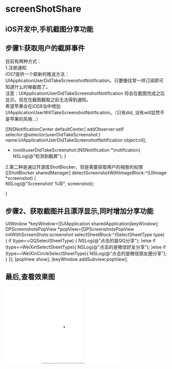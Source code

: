 # screenShotShare

iOS开发中,手机截图分享功能</br>
---------------------------------

步骤1:获取用户的截屏事件</br>
---------------------------------

目前有两种方式：</br>
1.注册通知  
iOS7提供一个崭新的推送方法：UIApplicationUserDidTakeScreenshotNotification。只要像往常一样订阅即可知道什么时候截图了。</br>
注意：UIApplicationUserDidTakeScreenshotNotification 将会在截图完成之后显示。现在在截图截取之前无法得到通知。</br>
希望苹果会在iOS8当中增加 UIApplicationUserWillTakeScreenshotNotification。（只有did, 没有will显然不是苹果的风格...）</br>


[[NSNotificationCenter defaultCenter] addObserver:self</br>
selector:@selector(userDidTakeScreenshot:)</br>
name:UIApplicationUserDidTakeScreenshotNotification object:nil];</br>

- (void)userDidTakeScreenshot:(NSNotification *)notification{
NSLog(@"检测到截屏");
}

2.第二种是通过开源库ShotBlocker，但是需要获取用户的相册的权限</br>
[[ShotBlocker sharedManager] detectScreenshotWithImageBlock:^(UIImage *screenshot) {</br>
NSLog(@"Screenshot! %@", screenshot);

}</br>


步骤2、获取截图并且漂浮显示,同时增加分享功能</br>
---------------------------------

UIWindow *keyWindow=[[UIApplication sharedApplication]keyWindow];
DPScreenshotsPopView *popView=[DPScreenshotsPopView initWithScreenShots:screenshot selectSheetBlock:^(SelectSheetType type) {
    if (type==QQSelectSheetType) {
        NSLog(@"点击的是QQ分享");
    }else if (type==WeiXinSelectSheetType){
        NSLog(@"点击的是微信好友分享");
    }else if (type==WeiXinCircleSelectSheetType){
        NSLog(@"点击的是微信朋友圈分享");
    }
}];
[popView show];
[keyWindow addSubview:popView];


最后,查看效果图
---------------------------------
![效果图](/ziji.gif)


